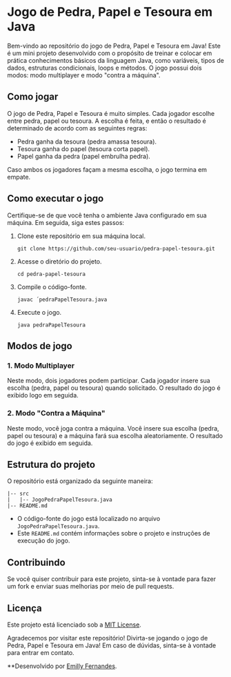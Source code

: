 # Jogo de Pedra, Papel e Tesoura em Java

Bem-vindo ao repositório do jogo de Pedra, Papel e Tesoura em Java! Este é um mini projeto desenvolvido com o propósito de treinar e colocar em prática conhecimentos básicos da linguagem Java, como variáveis, tipos de dados, estruturas condicionais, loops e métodos. O jogo possui dois modos: modo multiplayer e modo "contra a máquina".

## Como jogar

O jogo de Pedra, Papel e Tesoura é muito simples. Cada jogador escolhe entre pedra, papel ou tesoura. A escolha é feita, e então o resultado é determinado de acordo com as seguintes regras:

- Pedra ganha da tesoura (pedra amassa tesoura).
- Tesoura ganha do papel (tesoura corta papel).
- Papel ganha da pedra (papel embrulha pedra).

Caso ambos os jogadores façam a mesma escolha, o jogo termina em empate.

## Como executar o jogo

Certifique-se de que você tenha o ambiente Java configurado em sua máquina. Em seguida, siga estes passos:

1. Clone este repositório em sua máquina local.
   ```
   git clone https://github.com/seu-usuario/pedra-papel-tesoura.git
   ```

2. Acesse o diretório do projeto.
   ```
   cd pedra-papel-tesoura
   ```

3. Compile o código-fonte.
   ```
   javac ´pedraPapelTesoura.java
   ```

4. Execute o jogo.
   ```
   java pedraPapelTesoura
   ```

## Modos de jogo

### 1. Modo Multiplayer

Neste modo, dois jogadores podem participar. Cada jogador insere sua escolha (pedra, papel ou tesoura) quando solicitado. O resultado do jogo é exibido logo em seguida.

### 2. Modo "Contra a Máquina"

Neste modo, você joga contra a máquina. Você insere sua escolha (pedra, papel ou tesoura) e a máquina fará sua escolha aleatoriamente. O resultado do jogo é exibido em seguida.

## Estrutura do projeto

O repositório está organizado da seguinte maneira:

```
|-- src
|   |-- JogoPedraPapelTesoura.java
|-- README.md
```

- O código-fonte do jogo está localizado no arquivo `JogoPedraPapelTesoura.java`.
- Este `README.md` contém informações sobre o projeto e instruções de execução do jogo.

## Contribuindo

Se você quiser contribuir para este projeto, sinta-se à vontade para fazer um fork e enviar suas melhorias por meio de pull requests.

## Licença

Este projeto está licenciado sob a [MIT License](LICENSE).

Agradecemos por visitar este repositório! Divirta-se jogando o jogo de Pedra, Papel e Tesoura em Java! Em caso de dúvidas, sinta-se à vontade para entrar em contato.

**Desenvolvido por [Emilly Fernandes](https://github.com/emilyfas).

